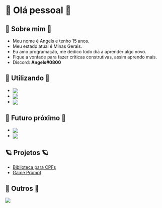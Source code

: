 # 👋 Olá pessoal 👋

## 🎉 Sobre mim 🎉

- Meu nome é Angels e tenho 15 anos.
- Meu estado atual é Minas Gerais.
- Eu amo programação, me dedico todo dia a aprender algo novo.
- Fique a vontade para fazer criticas construtivas, assim aprendo mais.
- Discord: <b>Angels#0800</b>

## 🔱 Utilizando 🔱

- <img align="center" src="https://img.shields.io/badge/Lua-1010b5?style=for-the-badge&logo=lua&logoColor=white" /> 

- <img align="center" src="https://img.shields.io/badge/Windows-0078D6?style=for-the-badge&logo=windows&logoColor=white" />

- <img align="center" src="https://img.shields.io/badge/Ubuntu-E95420?style=for-the-badge&logo=ubuntu&logoColor=white">

## 🔱 Futuro próximo 🔱

- <img align="center" src="https://img.shields.io/badge/c++-%2300599C.svg?style=for-the-badge&logo=c%2B%2B&logoColor=white"/>

- <img align="center" src="https://img.shields.io/badge/javascript-%23323330.svg?style=for-the-badge&logo=javascript&logoColor=%23F7DF1E"/>

## 🪐 Projetos 🪐

- <a href="https://github.com/AngelsDeveloper/biblioteca_cpf">Biblioteca para CPFs</a>
- <a href="https://github.com/AngelsDeveloper/biblioteca_cpf">Game Prompt</a>

## 🌌 Outros 🌌

<img src="https://github-readme-stats.vercel.app/api/top-langs/?username=AngelsDeveloper&langs_count=5&theme=nightowl&hide=c%23"> 

